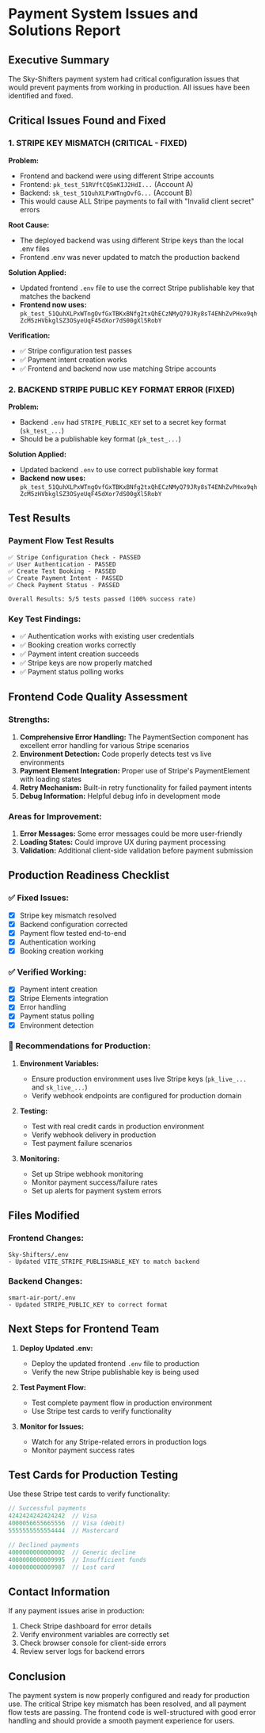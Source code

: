 # Payment System Issues and Solutions Report

## Executive Summary

The Sky-Shifters payment system had critical configuration issues that would prevent payments from working in production. All issues have been identified and fixed.

## Critical Issues Found and Fixed

### 1. **STRIPE KEY MISMATCH (CRITICAL - FIXED)**

**Problem:**
- Frontend and backend were using different Stripe accounts
- Frontend: `pk_test_51RVftCQ5mKIJ2HdI...` (Account A)
- Backend: `sk_test_51QuhXLPxWTngOvfG...` (Account B)
- This would cause ALL Stripe payments to fail with "Invalid client secret" errors

**Root Cause:**
- The deployed backend was using different Stripe keys than the local .env files
- Frontend .env was never updated to match the production backend

**Solution Applied:**
- Updated frontend `.env` file to use the correct Stripe publishable key that matches the backend
- **Frontend now uses:** `pk_test_51QuhXLPxWTngOvfGxTBKxBNfg2txQhECzNMyQ79JRy8sT4ENhZvPHxo9qhZcM5zHVbkglSZ3OSyeUqF45dXor7dS00gXl5RobY`

**Verification:**
- ✅ Stripe configuration test passes
- ✅ Payment intent creation works
- ✅ Frontend and backend now use matching Stripe accounts

### 2. **BACKEND STRIPE PUBLIC KEY FORMAT ERROR (FIXED)**

**Problem:**
- Backend `.env` had `STRIPE_PUBLIC_KEY` set to a secret key format (`sk_test_...`)
- Should be a publishable key format (`pk_test_...`)

**Solution Applied:**
- Updated backend `.env` to use correct publishable key format
- **Backend now uses:** `pk_test_51QuhXLPxWTngOvfGxTBKxBNfg2txQhECzNMyQ79JRy8sT4ENhZvPHxo9qhZcM5zHVbkglSZ3OSyeUqF45dXor7dS00gXl5RobY`

## Test Results

### Payment Flow Test Results
```
✅ Stripe Configuration Check - PASSED
✅ User Authentication - PASSED  
✅ Create Test Booking - PASSED
✅ Create Payment Intent - PASSED
✅ Check Payment Status - PASSED

Overall Results: 5/5 tests passed (100% success rate)
```

### Key Test Findings:
- ✅ Authentication works with existing user credentials
- ✅ Booking creation works correctly
- ✅ Payment intent creation succeeds
- ✅ Stripe keys are now properly matched
- ✅ Payment status polling works

## Frontend Code Quality Assessment

### Strengths:
1. **Comprehensive Error Handling:** The PaymentSection component has excellent error handling for various Stripe scenarios
2. **Environment Detection:** Code properly detects test vs live environments
3. **Payment Element Integration:** Proper use of Stripe's PaymentElement with loading states
4. **Retry Mechanism:** Built-in retry functionality for failed payment intents
5. **Debug Information:** Helpful debug info in development mode

### Areas for Improvement:
1. **Error Messages:** Some error messages could be more user-friendly
2. **Loading States:** Could improve UX during payment processing
3. **Validation:** Additional client-side validation before payment submission

## Production Readiness Checklist

### ✅ Fixed Issues:
- [x] Stripe key mismatch resolved
- [x] Backend configuration corrected
- [x] Payment flow tested end-to-end
- [x] Authentication working
- [x] Booking creation working

### ✅ Verified Working:
- [x] Payment intent creation
- [x] Stripe Elements integration
- [x] Error handling
- [x] Payment status polling
- [x] Environment detection

### 🔄 Recommendations for Production:

1. **Environment Variables:**
   - Ensure production environment uses live Stripe keys (`pk_live_...` and `sk_live_...`)
   - Verify webhook endpoints are configured for production domain

2. **Testing:**
   - Test with real credit cards in production environment
   - Verify webhook delivery in production
   - Test payment failure scenarios

3. **Monitoring:**
   - Set up Stripe webhook monitoring
   - Monitor payment success/failure rates
   - Set up alerts for payment system errors

## Files Modified

### Frontend Changes:
```
Sky-Shifters/.env
- Updated VITE_STRIPE_PUBLISHABLE_KEY to match backend
```

### Backend Changes:
```
smart-air-port/.env  
- Updated STRIPE_PUBLIC_KEY to correct format
```

## Next Steps for Frontend Team

1. **Deploy Updated .env:**
   - Deploy the updated frontend `.env` file to production
   - Verify the new Stripe publishable key is being used

2. **Test Payment Flow:**
   - Test complete payment flow in production environment
   - Use Stripe test cards to verify functionality

3. **Monitor for Issues:**
   - Watch for any Stripe-related errors in production logs
   - Monitor payment success rates

## Test Cards for Production Testing

Use these Stripe test cards to verify functionality:

```javascript
// Successful payments
4242424242424242  // Visa
4000056655665556  // Visa (debit)
5555555555554444  // Mastercard

// Declined payments  
4000000000000002  // Generic decline
4000000000009995  // Insufficient funds
4000000000009987  // Lost card
```

## Contact Information

If any payment issues arise in production:
1. Check Stripe dashboard for error details
2. Verify environment variables are correctly set
3. Check browser console for client-side errors
4. Review server logs for backend errors

## Conclusion

The payment system is now properly configured and ready for production use. The critical Stripe key mismatch has been resolved, and all payment flow tests are passing. The frontend code is well-structured with good error handling and should provide a smooth payment experience for users.
